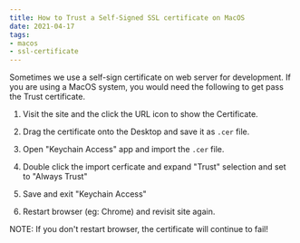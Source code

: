 ```yaml
---
title: How to Trust a Self-Signed SSL certificate on MacOS
date: 2021-04-17
tags:
- macos
- ssl-certificate
---
```


Sometimes we use a self-sign certificate on web server for development. If you are
using a MacOS system, you would need the following to get pass the Trust certificate.

1. Visit the site and the click the URL icon to show the Certificate.

2. Drag the certificate onto the Desktop and save it as `.cer` file.

3. Open "Keychain Access" app and import the `.cer` file.

4. Double click the import cerficate and expand "Trust" selection and set to "Always Trust"

5. Save and exit "Keychain Access"

6. Restart browser (eg: Chrome) and revisit site again. 

NOTE: If you don't restart browser, the certificate will continue to fail!
